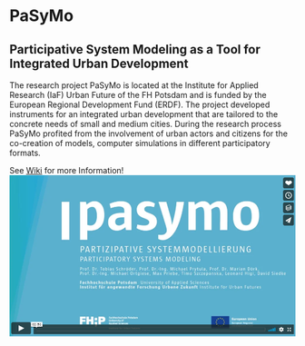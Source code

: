 # PaSyMo
## Participative System Modeling as a Tool for Integrated Urban Development

The research project PaSyMo is located at the Institute for Applied Research (IaF) Urban Future of the FH Potsdam and is funded by the European Regional Development Fund (ERDF). The project developed instruments for an integrated urban development that are tailored to the concrete needs of small and medium cities. During the research process PaSyMo profited from the involvement of urban actors and citizens for the co-creation of models, computer simulations in different participatory formats.

See [Wiki](https://github.com/tmrmn/pasymo/wiki) for more Information!
[![Pasymo Video](pasymoVid.png)](https://vimeo.com/285110972 "Pasymo Video - Click to Watch!")
